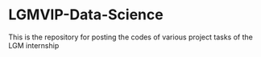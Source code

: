 # LGMVIP-Data-Science
This is the repository for posting the codes of various project tasks of the LGM internship

